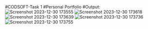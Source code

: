 #CODSOFT-Task 1
#Personal Portfolio
#Output: 
![Screenshot 2023-12-30 173555](https://github.com/SamruddhiNadgouda/CodSoft-Task1-Personal-Portfolio/assets/97962486/9160e948-df80-4780-aec4-5a8fded767e1)
![Screenshot 2023-12-30 173618](https://github.com/SamruddhiNadgouda/CodSoft-Task1-Personal-Portfolio/assets/97962486/7e8bab6e-5a2a-4461-96cd-f510ea204b63)
![Screenshot 2023-12-30 173639](https://github.com/SamruddhiNadgouda/CodSoft-Task1-Personal-Portfolio/assets/97962486/4481233f-f3f3-4d2a-a05e-e6b19ccd1086)
![Screenshot 2023-12-30 173736](https://github.com/SamruddhiNadgouda/CodSoft-Task1-Personal-Portfolio/assets/97962486/952b4d6a-13d6-43de-8461-f2250381a80e)
![Screenshot 2023-12-30 173755](https://github.com/SamruddhiNadgouda/CodSoft-Task1-Personal-Portfolio/assets/97962486/a2435e76-0a16-43f4-baae-d8f8dc977b4f)
